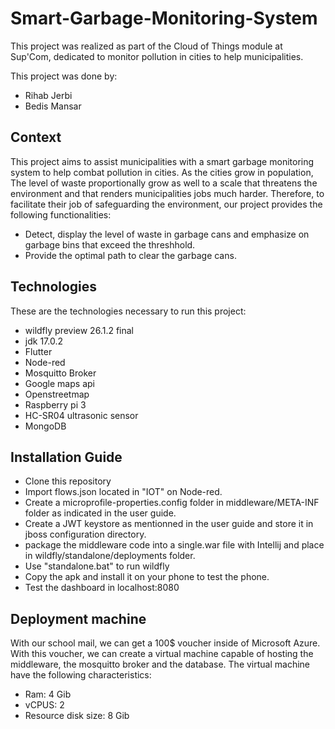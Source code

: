 # Smart-Garbage-Monitoring-System

This project was realized as part of the Cloud of Things module at Sup'Com, dedicated to monitor pollution in cities to help municipalities.

This project was done by:
- Rihab Jerbi
- Bedis Mansar

## Context

This project aims to assist municipalities with a smart garbage monitoring system to help combat pollution in cities. As the cities grow in population,
The level of waste proportionally grow as well to a scale that threatens the environment and that renders municipalities jobs much harder.
Therefore, to facilitate their job of safeguarding the environment, our project provides the following functionalities:
- Detect, display the level of waste in garbage cans and emphasize on garbage bins that exceed the threshhold.
- Provide the optimal path to clear the garbage cans.

## Technologies

These are the technologies necessary to run this project:
- wildfly preview 26.1.2 final
- jdk 17.0.2
- Flutter
- Node-red
- Mosquitto Broker
- Google maps api
- Openstreetmap
- Raspberry pi 3
- HC-SR04 ultrasonic sensor
- MongoDB

## Installation Guide

- Clone this repository
- Import flows.json located in "IOT" on Node-red.
- Create a microprofile-properties.config folder in middleware/META-INF folder as indicated in the user guide.
- Create a JWT keystore as mentionned in the user guide and store it in jboss configuration directory.
- package the middleware code into a single.war file with Intellij and place in wildfly/standalone/deployments folder.
- Use "standalone.bat" to run wildfly
- Copy the apk and install it on your phone to test the phone.
- Test the dashboard in localhost:8080

## Deployment machine

With our school mail, we can get a 100$ voucher inside of Microsoft Azure. With this voucher, we can create a virtual machine capable of hosting
the middleware, the mosquitto broker and the database. The virtual machine have the following characteristics:
- Ram: 4 Gib
- vCPUS: 2
- Resource disk size: 8 Gib

